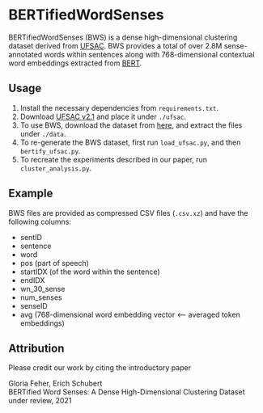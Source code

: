 # BERTifiedWordSenses

BERTifiedWordSenses (BWS) is a dense high-dimensional clustering dataset derived from [UFSAC](https://github.com/getalp/UFSAC). BWS provides a total of over 2.8M sense-annotated words within sentences along with 768-dimensional contextual word embeddings extracted from [BERT](https://huggingface.co/transformers/model_doc/bert.html#bert).

## Usage

1) Install the necessary dependencies from `requirements.txt`.
1) Download [UFSAC v2.1](https://github.com/getalp/UFSAC/blob/master/corpus/ufsac-public-2.1.link.txt) and place it under `./ufsac`.
1) To use BWS, download the dataset from [here](), and extract the files under `./data`.
1) To re-generate the BWS dataset, first run `load_ufsac.py`, and then `bertify_ufsac.py`.
1) To recreate the experiments described in our paper, run `cluster_analysis.py`. 

## Example
BWS files are provided as compressed CSV files (`.csv.xz`) and have the following columns:

- sentID	
- sentence	
- word	
- pos	(part of speech)
- startIDX	(of the word within the sentence)
- endIDX	
- wn_30_sense	
- num_senses	
- senseID	
- avg (768-dimensional word embedding vector <-- averaged token embeddings)

## Attribution

Please credit our work by citing the introductory paper

Gloria Feher, Erich Schubert  
BERTified Word Senses: A Dense High-Dimensional Clustering Dataset  
under review, 2021
